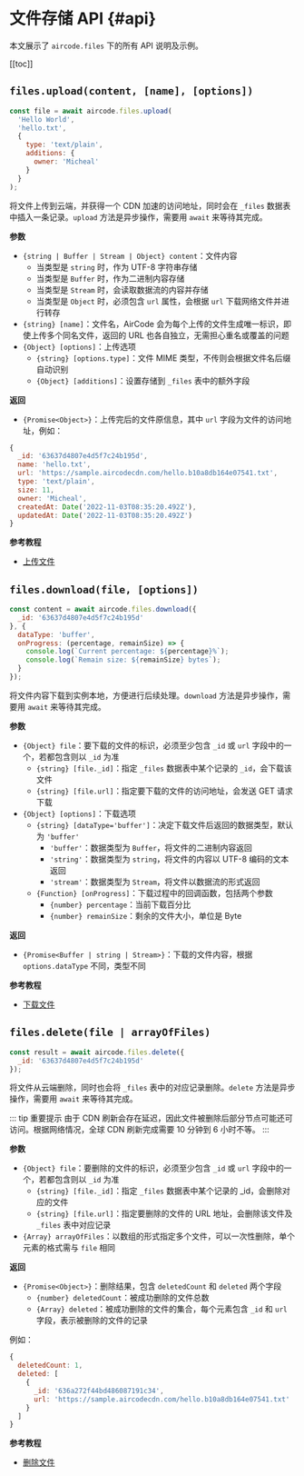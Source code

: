 # 文件存储 API {#api}

本文展示了 `aircode.files` 下的所有 API 说明及示例。

[[toc]]

## `files.upload(content, [name], [options])`

```js
const file = await aircode.files.upload(
  'Hello World',
  'hello.txt',
  {
    type: 'text/plain',
    additions: {
      owner: 'Micheal'
    }
  }
);
```

将文件上传到云端，并获得一个 CDN 加速的访问地址，同时会在 `_files` 数据表中插入一条记录。`upload` 方法是异步操作，需要用 `await` 来等待其完成。

__参数__

- `{string | Buffer | Stream | Object} content`：文件内容
  - 当类型是 `string` 时，作为 UTF-8 字符串存储
  - 当类型是 `Buffer` 时，作为二进制内容存储
  - 当类型是 `Stream` 时，会读取数据流的内容并存储
  - 当类型是 `Object` 时，必须包含 `url` 属性，会根据 `url` 下载网络文件并进行转存
- `{string} [name]`：文件名，AirCode 会为每个上传的文件生成唯一标识，即使上传多个同名文件，返回的 URL 也各自独立，无需担心重名或覆盖的问题
- `{Object} [options]`：上传选项
  - `{string} [options.type]`：文件 MIME 类型，不传则会根据文件名后缀自动识别
  - `{Object} [additions]`：设置存储到 `_files` 表中的额外字段

__返回__

- `{Promise<Object>}`：上传完后的文件原信息，其中 `url` 字段为文件的访问地址，例如：

```js
{
  _id: '63637d4807e4d5f7c24b195d',
  name: 'hello.txt',
  url: 'https://sample.aircodecdn.com/hello.b10a8db164e07541.txt',
  type: 'text/plain',
  size: 11,
  owner: 'Micheal',
  createdAt: Date('2022-11-03T08:35:20.492Z'),
  updatedAt: Date('2022-11-03T08:35:20.492Z')
}
```

__参考教程__

- [上传文件](/guide/files/upload)

## `files.download(file, [options])`

```js
const content = await aircode.files.download({
  _id: '63637d4807e4d5f7c24b195d'
}, {
  dataType: 'buffer',
  onProgress: (percentage, remainSize) => {
    console.log(`Current percentage: ${percentage}%`);
    console.log(`Remain size: ${remainSize} bytes`);
  }
});
```

将文件内容下载到实例本地，方便进行后续处理。`download` 方法是异步操作，需要用 `await` 来等待其完成。

__参数__

- `{Object} file`：要下载的文件的标识，必须至少包含 `_id` 或 `url` 字段中的一个，若都包含则以 `_id` 为准
  - `{string} [file._id]`：指定 `_files` 数据表中某个记录的 `_id`，会下载该文件
  - `{string} [file.url]`：指定要下载的文件的访问地址，会发送 GET 请求下载
- `{Object} [options]`：下载选项
  - `{string} [dataType='buffer']`：决定下载文件后返回的数据类型，默认为 `'buffer'`
    - `'buffer'`：数据类型为 `Buffer`，将文件的二进制内容返回
    - `'string'`：数据类型为 `string`，将文件的内容以 UTF-8 编码的文本返回
    - `'stream'`：数据类型为 `Stream`，将文件以数据流的形式返回
  - `{Function} [onProgress]`：下载过程中的回调函数，包括两个参数
    - `{number} percentage`：当前下载百分比
    - `{number} remainSize`：剩余的文件大小，单位是 Byte

__返回__

- `{Promise<Buffer | string | Stream>}`：下载的文件内容，根据 `options.dataType` 不同，类型不同

__参考教程__

- [下载文件](/guide/files/download)

## `files.delete(file | arrayOfFiles)`

```js
const result = await aircode.files.delete({
  _id: '63637d4807e4d5f7c24b195d'
});
```

将文件从云端删除，同时也会将 `_files` 表中的对应记录删除。`delete` 方法是异步操作，需要用 `await` 来等待其完成。

::: tip 重要提示
由于 CDN 刷新会存在延迟，因此文件被删除后部分节点可能还可访问。根据网络情况，全球 CDN 刷新完成需要 10 分钟到 6 小时不等。
:::

__参数__

- `{Object} file`：要删除的文件的标识，必须至少包含 `_id` 或 `url` 字段中的一个，若都包含则以 `_id` 为准
  - `{string} [file._id]`：指定 `_files` 数据表中某个记录的 _id，会删除对应的文件
  - `{string} [file.url]`：指定要删除的文件的 URL 地址，会删除该文件及 `_files` 表中对应记录
- `{Array} arrayOfFiles`：以数组的形式指定多个文件，可以一次性删除，单个元素的格式需与 `file` 相同

__返回__

- `{Promise<Object>}`：删除结果，包含 `deletedCount` 和 `deleted` 两个字段
  - `{number} deletedCount`：被成功删除的文件总数
  - `{Array} deleted`：被成功删除的文件的集合，每个元素包含 `_id` 和 `url` 字段，表示被删除的文件的记录

例如：

```js
{
  deletedCount: 1,
  deleted: [
    {
      _id: '636a272f44bd486087191c34',
      url: 'https://sample.aircodecdn.com/hello.b10a8db164e07541.txt'
    }
  ]
}
```

__参考教程__

- [删除文件](/guide/files/delete)
